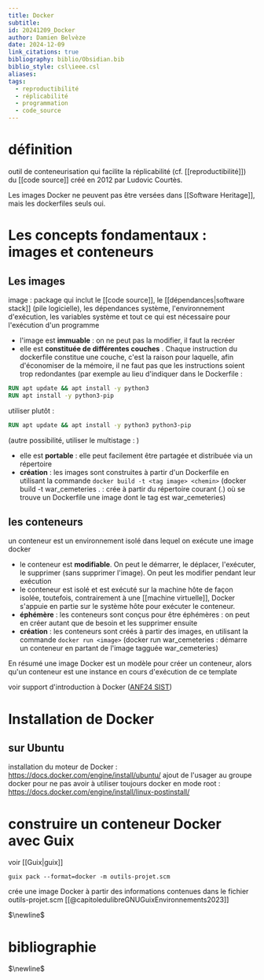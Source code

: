 ```yaml
---
title: Docker
subtitle: 
id: 20241209_Docker
author: Damien Belvèze
date: 2024-12-09
link_citations: true
bibliography: biblio/Obsidian.bib
biblio_style: csl\ieee.csl
aliases: 
tags:
  - reproductibilité
  - réplicabilité
  - programmation
  - code_source
---
```

# définition 

outil de conteneurisation qui facilite la réplicabilité (cf. [[reproductibilité]]) du [[code source]] créé en 2012 par Ludovic Courtès.

Les images Docker ne peuvent pas être versées dans [[Software Heritage]], mais les dockerfiles seuls oui.


# Les concepts fondamentaux : images et conteneurs

## Les images

image : package qui inclut le [[code source]], le [[dépendances|software stack]] (pile logicielle), les dépendances système, l'environnement d'exécution, les variables système et tout ce qui est nécessaire pour l'exécution d'un programme

- l'image est **immuable** : on ne peut pas la modifier, il faut la recréer
- elle est **constituée de différentes couches** . Chaque instruction du dockerfile constitue une couche, c'est la raison pour laquelle, afin d'économiser de la mémoire, il ne faut pas que les instructions soient trop redondantes (par exemple au lieu d'indiquer dans le Dockerfile : 
```dockerfile
RUN apt update && apt install -y python3
RUN apt install -y python3-pip
```
utiliser plutôt : 
```dockerfile
RUN apt update && apt install -y python3 python3-pip
```
(autre possibilité, utiliser le multistage : )
- elle est **portable** : elle peut facilement être partagée et distribuée via un répertoire
- **création** : les images sont construites à partir d'un Dockerfile en utilisant la commande ```docker build -t <tag image> <chemin>``` (docker build -t war_cemeteries .     :  crée à partir du répertoire courant (.) où se trouve un Dockerfile une image dont le tag est war_cemeteries)

## les conteneurs

un conteneur est un environnement isolé dans lequel on exécute une image docker

- le conteneur est **modifiable**. On peut le démarrer, le déplacer, l'exécuter, le supprimer (sans supprimer l'image). On peut les modifier pendant leur exécution
- le conteneur est isolé et est exécuté sur la machine hôte de façon isolée, toutefois, contrairement à une [[machine virtuelle]], Docker s'appuie en partie sur le système hôte pour exécuter le conteneur.
- **éphémère** : les conteneurs sont conçus pour être éphémères : on peut en créer autant que de besoin et les supprimer ensuite
- **création** : les conteneurs sont créés à partir des images, en utilisant la commande ```docker run <image>``` (docker run war_cemeteries : démarre un conteneur en partant de l'image tagguée war_cemeteries)

En résumé une image Docker est un modèle pour créer un conteneur, alors qu'un conteneur est une instance en cours d'exécution de ce template



voir support d'introduction à Docker ([ANF24 SIST](https://sist.pages.in2p3.fr/anf24-docker/))



# Installation de Docker

## sur Ubuntu

installation du moteur de Docker : 
https://docs.docker.com/engine/install/ubuntu/
ajout de l'usager au groupe docker pour ne pas avoir à utiliser toujours docker en mode root : 
https://docs.docker.com/engine/install/linux-postinstall/


# construire un conteneur Docker avec Guix

voir [[Guix|guix]]

```shell
guix pack --format=docker -m outils-projet.scm
```
crée une image Docker à partir des informations contenues dans le fichier outils-projet.scm [[@capitoledulibreGNUGuixEnvironnements2023]]






$\newline$
# bibliographie
$\newline$






